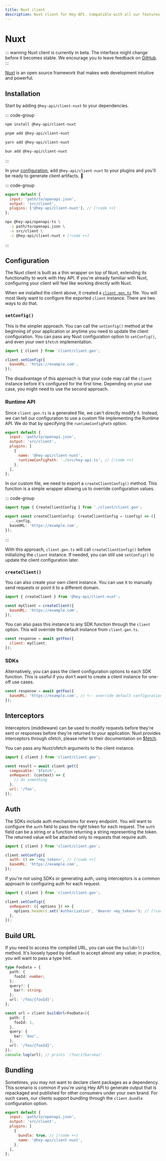 ```yaml
---
title: Nuxt client
description: Nuxt client for Hey API. Compatible with all our features.
---
```


# Nuxt

::: warning
Nuxt client is currently in beta. The interface might change before it becomes stable. We encourage you to leave feedback on [GitHub](https://github.com/hey-api/openapi-ts/issues).
:::

[Nuxt](https://nuxt.com/) is an open source framework that makes web development intuitive and powerful.

<!-- <button class="buttonLink" @click="(event) => embedProject('hey-api-client-fetch-example')(event)">
Live demo
</button> -->

## Installation

Start by adding `@hey-api/client-nuxt` to your dependencies.

::: code-group

```sh [npm]
npm install @hey-api/client-nuxt
```

```sh [pnpm]
pnpm add @hey-api/client-nuxt
```

```sh [yarn]
yarn add @hey-api/client-nuxt
```

```sh [bun]
bun add @hey-api/client-nuxt
```

:::

In your [configuration](/openapi-ts/get-started), add `@hey-api/client-nuxt` to your plugins and you'll be ready to generate client artifacts. :tada:

::: code-group

```js [config]
export default {
  input: 'path/to/openapi.json',
  output: 'src/client',
  plugins: ['@hey-api/client-nuxt'], // [!code ++]
};
```

```sh [cli]
npx @hey-api/openapi-ts \
  -i path/to/openapi.json \
  -o src/client \
  -c @hey-api/client-nuxt # [!code ++]
```

:::

## Configuration

The Nuxt client is built as a thin wrapper on top of Nuxt, extending its functionality to work with Hey API. If you're already familiar with Nuxt, configuring your client will feel like working directly with Nuxt.

When we installed the client above, it created a [`client.gen.ts`](/openapi-ts/output#client) file. You will most likely want to configure the exported `client` instance. There are two ways to do that.

### `setConfig()`

This is the simpler approach. You can call the `setConfig()` method at the beginning of your application or anytime you need to update the client configuration. You can pass any Nuxt configuration option to `setConfig()`, and even your own `$fetch` implementation.

```js
import { client } from 'client/client.gen';

client.setConfig({
  baseURL: 'https://example.com',
});
```

The disadvantage of this approach is that your code may call the `client` instance before it's configured for the first time. Depending on your use case, you might need to use the second approach.

### Runtime API

Since `client.gen.ts` is a generated file, we can't directly modify it. Instead, we can tell our configuration to use a custom file implementing the Runtime API. We do that by specifying the `runtimeConfigPath` option.

```js
export default {
  input: 'path/to/openapi.json',
  output: 'src/client',
  plugins: [
    {
      name: '@hey-api/client-nuxt',
      runtimeConfigPath: './src/hey-api.ts', // [!code ++]
    },
  ],
};
```

In our custom file, we need to export a `createClientConfig()` method. This function is a simple wrapper allowing us to override configuration values.

::: code-group

```ts [hey-api.ts]
import type { CreateClientConfig } from './client/client.gen';

export const createClientConfig: CreateClientConfig = (config) => ({
  ...config,
  baseURL: 'https://example.com',
});
```

:::

With this approach, `client.gen.ts` will call `createClientConfig()` before initializing the `client` instance. If needed, you can still use `setConfig()` to update the client configuration later.

### `createClient()`

You can also create your own client instance. You can use it to manually send requests or point it to a different domain.

```js
import { createClient } from '@hey-api/client-nuxt';

const myClient = createClient({
  baseURL: 'https://example.com',
});
```

You can also pass this instance to any SDK function through the `client` option. This will override the default instance from `client.gen.ts`.

```js
const response = await getFoo({
  client: myClient,
});
```

### SDKs

Alternatively, you can pass the client configuration options to each SDK function. This is useful if you don't want to create a client instance for one-off use cases.

```js
const response = await getFoo({
  baseURL: 'https://example.com', // <-- override default configuration
});
```

## Interceptors

Interceptors (middleware) can be used to modify requests before they're sent or responses before they're returned to your application. Nuxt provides interceptors through ofetch, please refer to their documentation on [$fetch](https://nuxt.com/docs/api/utils/dollarfetch).

You can pass any Nuxt/ofetch arguments to the client instance.

```js
import { client } from 'client/client.gen';

const result = await client.get({
  composable: '$fetch',
  onRequest: (context) => {
    // do something
  },
  url: '/foo',
});
```

## Auth

The SDKs include auth mechanisms for every endpoint. You will want to configure the `auth` field to pass the right token for each request. The `auth` field can be a string or a function returning a string representing the token. The returned value will be attached only to requests that require auth.

```js
import { client } from 'client/client.gen';

client.setConfig({
  auth: () => '<my_token>', // [!code ++]
  baseURL: 'https://example.com',
});
```

If you're not using SDKs or generating auth, using interceptors is a common approach to configuring auth for each request.

```js
import { client } from 'client/client.gen';

client.setConfig({
  onRequest: ({ options }) => {
    options.headers.set('Authorization', 'Bearer <my_token>'); // [!code ++]
  },
});
```

## Build URL

If you need to access the compiled URL, you can use the `buildUrl()` method. It's loosely typed by default to accept almost any value; in practice, you will want to pass a type hint.

```ts
type FooData = {
  path: {
    fooId: number;
  };
  query?: {
    bar?: string;
  };
  url: '/foo/{fooId}';
};

const url = client.buildUrl<FooData>({
  path: {
    fooId: 1,
  },
  query: {
    bar: 'baz',
  },
  url: '/foo/{fooId}',
});
console.log(url); // prints '/foo/1?bar=baz'
```

## Bundling

Sometimes, you may not want to declare client packages as a dependency. This scenario is common if you're using Hey API to generate output that is repackaged and published for other consumers under your own brand. For such cases, our clients support bundling through the `client.bundle` configuration option.

```js
export default {
  input: 'path/to/openapi.json',
  output: 'src/client',
  plugins: [
    {
      bundle: true, // [!code ++]
      name: '@hey-api/client-nuxt',
    },
  ],
};
```

<!--@include: ../../examples.md-->
<!--@include: ../../sponsors.md-->
